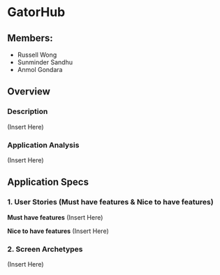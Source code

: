 # GatorHub

## Members:
- Russell Wong
- Sunminder Sandhu
- Anmol Gondara

## Overview
### Description
(Insert Here)

### Application Analysis
(Insert Here)

## Application Specs

### 1. User Stories (Must have features & Nice to have features)

**Must have features**
(Insert Here)

**Nice to have features**
(Insert Here)

### 2. Screen Archetypes
(Insert Here)
